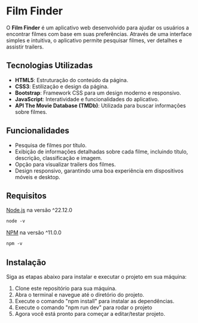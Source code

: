 # Film Finder

O **Film Finder** é um aplicativo web desenvolvido para ajudar os usuários a encontrar filmes com base em suas preferências. Através de uma interface simples e intuitiva, o aplicativo permite pesquisar filmes, ver detalhes e assistir trailers.

## Tecnologias Utilizadas

- **HTML5**: Estruturação do conteúdo da página.
- **CSS3**: Estilização e design da página.
- **Bootstrap**: Framework CSS para um design moderno e responsivo.
- **JavaScript**: Interatividade e funcionalidades do aplicativo.
- **API The Movie Database (TMDb)**: Utilizada para buscar informações sobre filmes.

## Funcionalidades

- Pesquisa de filmes por título.
- Exibição de informações detalhadas sobre cada filme, incluindo título, descrição, classificação e imagem.
- Opção para visualizar trailers dos filmes.
- Design responsivo, garantindo uma boa experiência em dispositivos móveis e desktop.

## Requisitos

[Node.js](https://nodejs.org/pt-br/download) na versão ^22.12.0
```diff
node -v
```
[NPM](https://docs.npmjs.com/downloading-and-installing-node-js-and-npm) na versão ^11.0.0
```diff
npm -v
```

## Instalação

Siga as etapas abaixo para instalar e executar o projeto em sua máquina:

1. Clone este repositório para sua máquina.
2. Abra o terminal e navegue até o diretório do projeto.
3. Execute o comando "npm install" para instalar as dependências.
4. Execute o comando "npm run dev" para rodar o projeto
5. Agora você está pronto para começar a editar/testar projeto.

